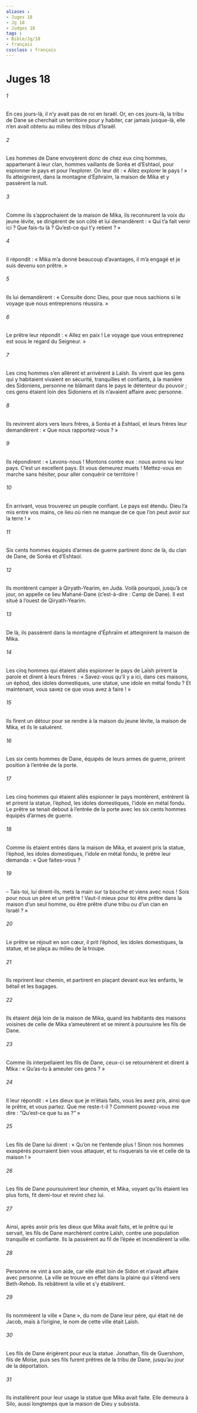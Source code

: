 ```yaml
---
aliases : 
- Juges 18
- Jg 18
- Judges 18
tags : 
- Bible/Jg/18
- français
cssclass : français
---
```


# Juges 18

###### 1
En ces jours-là, il n’y avait pas de roi en Israël. Or, en ces jours-là, la tribu de Dane se cherchait un territoire pour y habiter, car jamais jusque-là, elle n’en avait obtenu au milieu des tribus d’Israël.
###### 2
Les hommes de Dane envoyèrent donc de chez eux cinq hommes, appartenant à leur clan, hommes vaillants de Soréa et d’Eshtaol, pour espionner le pays et pour l’explorer. On leur dit : « Allez explorer le pays ! » Ils atteignirent, dans la montagne d’Éphraïm, la maison de Mika et y passèrent la nuit.
###### 3
Comme ils s’approchaient de la maison de Mika, ils reconnurent la voix du jeune lévite, se dirigèrent de son côté et lui demandèrent : « Qui t’a fait venir ici ? Que fais-tu là ? Qu’est-ce qui t’y retient ? »
###### 4
Il répondit : « Mika m’a donné beaucoup d’avantages, il m’a engagé et je suis devenu son prêtre. »
###### 5
Ils lui demandèrent : « Consulte donc Dieu, pour que nous sachions si le voyage que nous entreprenons réussira. »
###### 6
Le prêtre leur répondit : « Allez en paix ! Le voyage que vous entreprenez est sous le regard du Seigneur. »
###### 7
Les cinq hommes s’en allèrent et arrivèrent à Laïsh. Ils virent que les gens qui y habitaient vivaient en sécurité, tranquilles et confiants, à la manière des Sidoniens, personne ne blâmant dans le pays le détenteur du pouvoir ; ces gens étaient loin des Sidoniens et ils n’avaient affaire avec personne.
###### 8
Ils revinrent alors vers leurs frères, à Soréa et à Eshtaol, et leurs frères leur demandèrent : « Que nous rapportez-vous ? »
###### 9
Ils répondirent : « Levons-nous ! Montons contre eux : nous avons vu leur pays. C’est un excellent pays. Et vous demeurez muets ! Mettez-vous en marche sans hésiter, pour aller conquérir ce territoire !
###### 10
En arrivant, vous trouverez un peuple confiant. Le pays est étendu. Dieu l’a mis entre vos mains, ce lieu où rien ne manque de ce que l’on peut avoir sur la terre ! »
###### 11
Six cents hommes équipés d’armes de guerre partirent donc de là, du clan de Dane, de Soréa et d’Eshtaol.
###### 12
Ils montèrent camper à Qiryath-Yearim, en Juda. Voilà pourquoi, jusqu’à ce jour, on appelle ce lieu Mahané-Dane (c’est-à-dire : Camp de Dane). Il est situé à l’ouest de Qiryath-Yearim.
###### 13
De là, ils passèrent dans la montagne d’Éphraïm et atteignirent la maison de Mika.
###### 14
Les cinq hommes qui étaient allés espionner le pays de Laïsh prirent la parole et dirent à leurs frères : « Savez-vous qu’il y a ici, dans ces maisons, un éphod, des idoles domestiques, une statue, une idole en métal fondu ? Et maintenant, vous savez ce que vous avez à faire ! »
###### 15
Ils firent un détour pour se rendre à la maison du jeune lévite, la maison de Mika, et ils le saluèrent.
###### 16
Les six cents hommes de Dane, équipés de leurs armes de guerre, prirent position à l’entrée de la porte.
###### 17
Les cinq hommes qui étaient allés espionner le pays montèrent, entrèrent là et prirent la statue, l’éphod, les idoles domestiques, l’idole en métal fondu. Le prêtre se tenait debout à l’entrée de la porte avec les six cents hommes équipés d’armes de guerre.
###### 18
Comme ils étaient entrés dans la maison de Mika, et avaient pris la statue, l’éphod, les idoles domestiques, l’idole en métal fondu, le prêtre leur demanda : « Que faites-vous ?
###### 19
– Tais-toi, lui dirent-ils, mets la main sur ta bouche et viens avec nous ! Sois pour nous un père et un prêtre ! Vaut-il mieux pour toi être prêtre dans la maison d’un seul homme, ou être prêtre d’une tribu ou d’un clan en Israël ? »
###### 20
Le prêtre se réjouit en son cœur, il prit l’éphod, les idoles domestiques, la statue, et se plaça au milieu de la troupe.
###### 21
Ils reprirent leur chemin, et partirent en plaçant devant eux les enfants, le bétail et les bagages.
###### 22
Ils étaient déjà loin de la maison de Mika, quand les habitants des maisons voisines de celle de Mika s’ameutèrent et se mirent à poursuivre les fils de Dane.
###### 23
Comme ils interpellaient les fils de Dane, ceux-ci se retournèrent et dirent à Mika : « Qu’as-tu à ameuter ces gens ? »
###### 24
Il leur répondit : « Les dieux que je m’étais faits, vous les avez pris, ainsi que le prêtre, et vous partez. Que me reste-t-il ? Comment pouvez-vous me dire : “Qu’est-ce que tu as ?” »
###### 25
Les fils de Dane lui dirent : « Qu’on ne t’entende plus ! Sinon nos hommes exaspérés pourraient bien vous attaquer, et tu risquerais ta vie et celle de ta maison ! »
###### 26
Les fils de Dane poursuivirent leur chemin, et Mika, voyant qu’ils étaient les plus forts, fit demi-tour et revint chez lui.
###### 27
Ainsi, après avoir pris les dieux que Mika avait faits, et le prêtre qui le servait, les fils de Dane marchèrent contre Laïsh, contre une population tranquille et confiante. Ils la passèrent au fil de l’épée et incendièrent la ville.
###### 28
Personne ne vint à son aide, car elle était loin de Sidon et n’avait affaire avec personne. La ville se trouve en effet dans la plaine qui s’étend vers Beth-Rehob. Ils rebâtirent la ville et s’y établirent.
###### 29
Ils nommèrent la ville « Dane », du nom de Dane leur père, qui était né de Jacob, mais à l’origine, le nom de cette ville était Laïsh.
###### 30
Les fils de Dane érigèrent pour eux la statue. Jonathan, fils de Guershom, fils de Moïse, puis ses fils furent prêtres de la tribu de Dane, jusqu’au jour de la déportation.
###### 31
Ils installèrent pour leur usage la statue que Mika avait faite. Elle demeura à Silo, aussi longtemps que la maison de Dieu y subsista.
